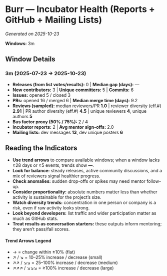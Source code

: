 # Burr — Incubator Health (Reports + GitHub + Mailing Lists)
_Generated on 2025-10-23_

**Windows:** 3m

## Window Details
### 3m  (2025-07-23 → 2025-10-23)
- **Releases (from list votes/results):** 0  |  **Median gap (days):** —
- **New contributors:** 3  |  **Unique committers:** 5  |  **Commits:** 6
- **Issues:** opened 5 / closed 3
- **PRs:** opened 16 / merged 6  |  **Median merge time (days):** 9.2
- **Reviews (sampled):** median reviewers/PR **1.0**  |  reviewer diversity (eff.#) **2.91**  |  PR author diversity (eff.#) **4.5**  |  unique reviewers **4**, unique authors **5**
- **Bus factor proxy (50% / 75%):** 2 / 4
- **Incubator reports:** 2  |  **Avg mentor sign-offs:** 2.0
- **Mailing lists:** dev messages **13**, dev unique posters **6**

## Reading the Indicators
- **Use trend arrows** to compare available windows; when a window lacks ≥28 days or ≥5 events, trends show **—**.
- **Look for balance:** steady releases, active community discussions, and a mix of reviewers signal healthier progress.
- **Check anomalies:** sudden drop-offs or spikes may need mentor follow-up.
- **Consider proportionality:** absolute numbers matter less than whether activity is sustainable for the project’s size.
- **Watch diversity trends:** concentration in one person or company is a risk, even if raw activity looks strong.
- **Look beyond developers:** list traffic and wider participation matter as much as GitHub stats.
- **Treat results as conversation starters:** these outputs inform mentoring; they aren’t pass/fail scores.

#### Trend Arrows Legend
- →  = change within ±10% (flat)
- ↗ / ↘ = 10–25% increase / decrease (small)
- ↗↗ / ↘↘ = 25–100% increase / decrease (medium)
- ↗↗↗ / ↘↘↘ = ≥100% increase / decrease (large)

